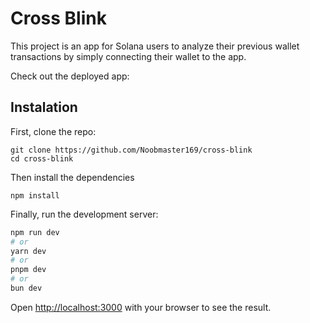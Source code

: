 # Cross Blink

This project is an app for Solana users to analyze their previous wallet transactions by simply connecting their wallet to the app.

Check out the deployed app: []()

## Instalation

First, clone the repo:
```
git clone https://github.com/Noobmaster169/cross-blink
cd cross-blink
```

Then install the dependencies
```
npm install
```

Finally, run the development server:

```bash
npm run dev
# or
yarn dev
# or
pnpm dev
# or
bun dev
```

Open [http://localhost:3000](http://localhost:3000) with your browser to see the result.